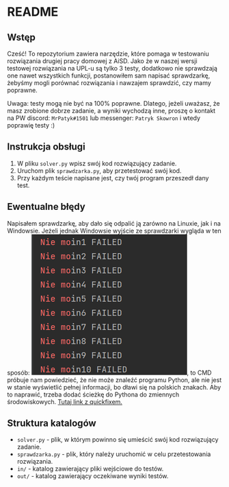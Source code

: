 # README

## Wstęp

Cześć! To repozytorium zawiera narzędzie, które pomaga w testowaniu rozwiązania drugiej pracy domowej z AiSD.
Jako że w naszej wersji testowej rozwiązania na UPL-u są tylko 3 testy, dodatkowo nie sprawdzają one nawet wszystkich funkcji,
postanowiłem sam napisać sprawdzarkę, żebyśmy mogli porównać rozwiązania i nawzajem sprawdzić, czy mamy poprawne.

Uwaga: testy mogą nie być na 100% poprawne.
Dlatego, jeżeli uważasz, że masz zrobione dobrze zadanie,
a wyniki wychodzą inne,
proszę o kontakt na PW discord: `MrPatyk#1501` lub messenger: `Patryk Skowron`
i wtedy poprawię testy :)

## Instrukcja obsługi

1. W pliku `solver.py` wpisz swój kod rozwiązujący zadanie.
2. Uruchom plik `sprawdzarka.py`, aby przetestować swój kod.
3. Przy każdym teście napisane jest, czy twój program przeszedł dany test.

## Ewentualne błędy
Napisałem sprawdzarkę, aby dało się odpalić ją zarówno na Linuxie, jak i na
Windowsie. Jeżeli jednak Windowsie wyjście ze sprawdzarki wygląda w ten sposób:
![zdjęcie](windows.png), to CMD próbuje nam powiedzieć,
że nie może znaleźć programu Python, ale nie jest w stanie wyświetlić pełnej
informacji, bo dławi się na polskich znakach. Aby to naprawić, trzeba dodać
ścieżkę do Pythona do zmiennych środowiskowych.
[Tutaj link z quickfixem.](https://inferiordatascience.com/jak-dodac-pythona-do-path-windows-10/)

## Struktura katalogów

- `solver.py` - plik, w którym powinno się umieścić swój kod rozwiązujący zadanie.
- `sprawdzarka.py` - plik, który należy uruchomić w celu przetestowania rozwiązania.
- `in/` - katalog zawierający pliki wejściowe do testów.
- `out/` - katalog zawierający oczekiwane wyniki testów.

